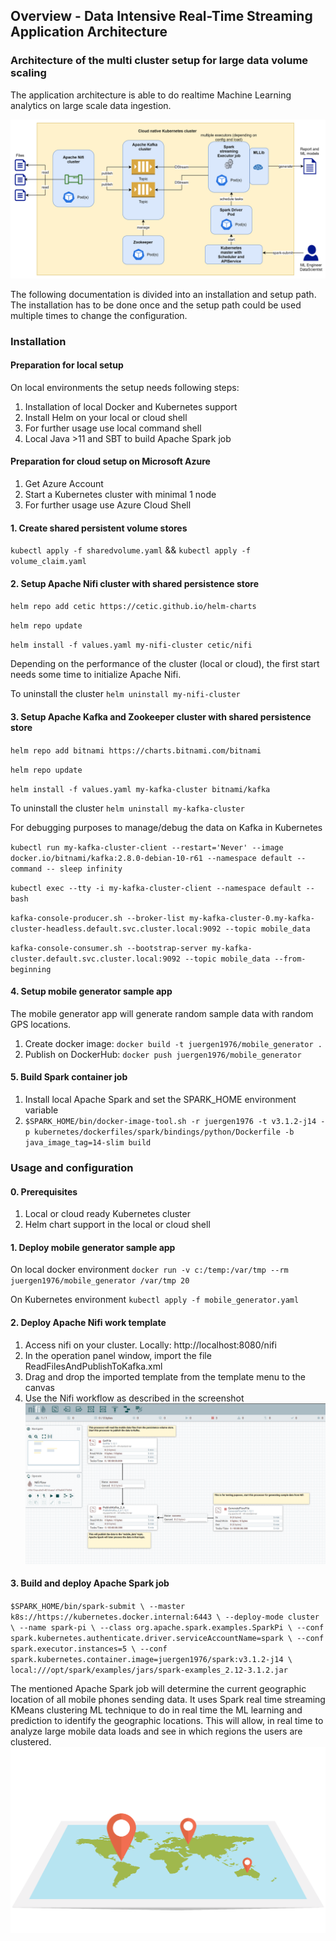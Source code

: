 ## Overview - Data Intensive Real-Time Streaming Application Architecture

### Architecture of the multi cluster setup for large data volume scaling

The application architecture is able to do realtime Machine Learning analytics on large scale data ingestion.

![](images/ArchitectureDataArchitecture-Project.png)

The following documentation is divided into an installation and setup path. The installation has to be done once and the setup path
could be used multiple times to change the configuration.

### Installation

#### Preparation for local setup

On local environments the setup needs following steps:
1. Installation of local Docker and Kubernetes support
2. Install Helm on your local or cloud shell
3. For further usage use local command shell
4. Local Java >11 and SBT to build Apache Spark job

#### Preparation for cloud setup on Microsoft Azure
1. Get Azure Account
2. Start a Kubernetes cluster with minimal 1 node
3. For further usage use Azure Cloud Shell

#### 1. Create shared persistent volume stores
`kubectl apply -f sharedvolume.yaml` && `kubectl apply -f volume_claim.yaml`


#### 2. Setup Apache Nifi cluster with shared persistence store
`helm repo add cetic https://cetic.github.io/helm-charts`

`helm repo update`

`helm install -f values.yaml my-nifi-cluster cetic/nifi`

Depending on the performance of the cluster (local or cloud), the first start needs some time to initialize Apache Nifi.

To uninstall the cluster `helm uninstall my-nifi-cluster`

#### 3. Setup Apache Kafka and Zookeeper cluster with shared persistence store
`helm repo add bitnami https://charts.bitnami.com/bitnami`

`helm repo update`

`helm install -f values.yaml my-kafka-cluster bitnami/kafka`

To uninstall the cluster `helm uninstall my-kafka-cluster`

For debugging purposes to manage/debug the data on Kafka in Kubernetes

`kubectl run my-kafka-cluster-client --restart='Never' --image docker.io/bitnami/kafka:2.8.0-debian-10-r61 --namespace default --command -- sleep infinity`

`kubectl exec --tty -i my-kafka-cluster-client --namespace default -- bash`

`kafka-console-producer.sh --broker-list my-kafka-cluster-0.my-kafka-cluster-headless.default.svc.cluster.local:9092 --topic mobile_data`

`kafka-console-consumer.sh --bootstrap-server my-kafka-cluster.default.svc.cluster.local:9092 --topic mobile_data --from-beginning`
#### 4. Setup mobile generator sample app
The mobile generator app will generate random sample data with random GPS locations.
1. Create docker image: `docker build -t juergen1976/mobile_generator .`
2. Publish on DockerHub: `docker push juergen1976/mobile_generator`

#### 5. Build Spark container job
1. Install local Apache Spark and set the SPARK_HOME environment variable
2. `$SPARK_HOME/bin/docker-image-tool.sh -r juergen1976 -t v3.1.2-j14 -p kubernetes/dockerfiles/spark/bindings/python/Dockerfile -b java_image_tag=14-slim build`

### Usage and configuration

#### 0. Prerequisites
1. Local or cloud ready Kubernetes cluster
2. Helm chart support in the local or cloud shell


#### 1. Deploy mobile generator sample app
On local docker environment
`docker run -v c:/temp:/var/tmp --rm juergen1976/mobile_generator /var/tmp 20`

On Kubernetes environment
`kubectl apply -f mobile_generator.yaml`

#### 2. Deploy Apache Nifi work template
1. Access nifi on your cluster. Locally: http://localhost:8080/nifi
2. In the operation panel window, import the file ReadFilesAndPublishToKafka.xml
3. Drag and drop the imported template from the template menu to the canvas
4. Use the Nifi workflow as described in the screenshot
![](images/NifiControl.png)

#### 3. Build and deploy Apache Spark job
`$SPARK_HOME/bin/spark-submit \
--master k8s://https://kubernetes.docker.internal:6443 \
--deploy-mode cluster \
--name spark-pi \
--class org.apache.spark.examples.SparkPi \
--conf spark.kubernetes.authenticate.driver.serviceAccountName=spark \
--conf spark.executor.instances=5 \
--conf spark.kubernetes.container.image=juergen1976/spark:v3.1.2-j14 \
local:///opt/spark/examples/jars/spark-examples_2.12-3.1.2.jar`

The mentioned Apache Spark job will determine the current geographic location of all mobile phones sending data.
It uses Spark real time streaming KMeans clustering ML technique to do in real time the ML learning and prediction
to identify the geographic locations. This will allow, in real time to analyze large mobile data loads and see in which
regions the users are clustered.
![](images/web-3120321_1920.png)

